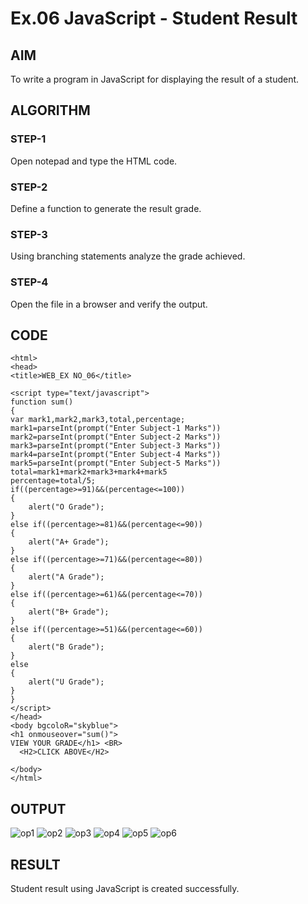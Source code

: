 # Ex.06 JavaScript - Student Result
## AIM
  To write a program in JavaScript for displaying the result of a student.

## ALGORITHM
### STEP-1
  Open notepad and type the HTML code.

### STEP-2
  Define a function to generate the result grade.

### STEP-3
  Using branching statements analyze the grade achieved.

### STEP-4
  Open the file in a browser and verify the output.
  
## CODE
```
<html>
<head>
<title>WEB_EX NO_06</title>

<script type="text/javascript">
function sum()
{
var mark1,mark2,mark3,total,percentage;
mark1=parseInt(prompt("Enter Subject-1 Marks"))
mark2=parseInt(prompt("Enter Subject-2 Marks"))
mark3=parseInt(prompt("Enter Subject-3 Marks"))
mark4=parseInt(prompt("Enter Subject-4 Marks"))
mark5=parseInt(prompt("Enter Subject-5 Marks"))
total=mark1+mark2+mark3+mark4+mark5
percentage=total/5;
if((percentage>=91)&&(percentage<=100))
{
    alert("O Grade");
}
else if((percentage>=81)&&(percentage<=90))
{
    alert("A+ Grade");
}
else if((percentage>=71)&&(percentage<=80))
{
    alert("A Grade");
}
else if((percentage>=61)&&(percentage<=70))
{
    alert("B+ Grade");
}
else if((percentage>=51)&&(percentage<=60))
{
    alert("B Grade");
}
else
{
    alert("U Grade");
}
}
</script>
</head>
<body bgcoloR="skyblue">
<h1 onmouseover="sum()">
VIEW YOUR GRADE</h1> <BR>
  <H2>CLICK ABOVE</H2>

</body>
</html>
```


## OUTPUT
![op1](https://github.com/malathimanju/Ex06/assets/165985843/294776b7-15ba-4fcd-bfb9-be74151ffc87)
![op2](https://github.com/malathimanju/Ex06/assets/165985843/98e6e586-6499-4945-bcb3-418dd047c6a1)
![op3](https://github.com/malathimanju/Ex06/assets/165985843/b003fe1a-4d17-40f3-8a02-8a4a40b33393)
![op4](https://github.com/malathimanju/Ex06/assets/165985843/9ebe3284-ff21-4601-a41a-7ef87b9edafe)
![op5](https://github.com/malathimanju/Ex06/assets/165985843/cff94d73-d44a-4ea7-8ce1-91a43c662460)
![op6](https://github.com/malathimanju/Ex06/assets/165985843/4997322a-98c1-46c4-b991-a1aa63d331aa)







## RESULT
  Student result using JavaScript is created successfully.
